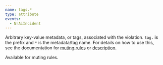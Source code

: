 ```yaml
---
name: tags.*
type: attribute
events:
  - NrAiIncident
---
```


Arbitrary key-value metadata, or tags, associated with the violation. `tag.` is the prefix and `*` is the metadata/tag name. For details on how to use this, see the documentation for [muting rules](/docs/alerts/new-relic-alerts/managing-notification-channels/muting-rules-suppress-notifications) or [description](/docs/alerts/new-relic-alerts/defining-conditions/alert-condition-descriptions).

Available for muting rules.